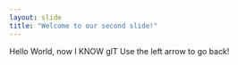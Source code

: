 ```yaml
---
layout: slide
title: "Welcome to our second slide!"
---
```

Hello World, now I KNOW gIT
Use the left arrow to go back!
